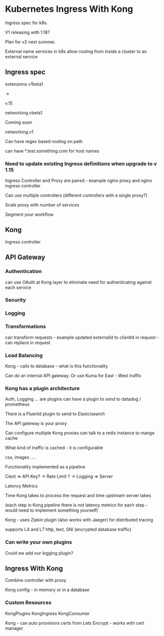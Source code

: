 # Kubernetes Ingress With Kong



Ingress spec for k8s.

V1 releasing with 1.18?

Plan for v2 next summer.

External name services in k8s allow routing from inside a cluster to an external service


## Ingress spec

extensions.v1beta1

-> 

v.15

networking.vbeta1

Coming soon

networking.v1


Can have regex based routing on path

can have *.test.something.com for host names


### Need to update existing Ingress definitions when upgrade to v 1.15


Ingress Controller and Proxy are paired - example nginx proxy and nginx ingress controller

Can use multiple controllers (different controllers with a single proxy?)

Scale proxy with number of services

Segment your workflow

## Kong

Ingress controller

## API Gateway

### Authentication

can use OAuth at Kong layer to eliminate need for authenticating against each service


### Security

### Logging

### Transformations

can transform requests - example updated externalId to clientId in request - can replace in request


### Load Balancing



Kong - calls to database - what is this functionality


Can do an internal API gateway.  Or use Kuma for East - West traffic

### Kong has a plugin architecture

Auth, Logging ... are plugins can have a plugin to send to datadog / prometheus

There is a Fluentd plugin to send to Elastcisearch

The API gateway is your proxy

Can configure multiple Kong proxies can talk to a redis instance to mange cache

What kind of traffic is cached - it is configurable

css, images ....


Functionality implemented as a pipeline

Cient  => API Key? -> Rate Limit ? -> Logging => Server


Latency Metrics

Time Kong takes to process the request and time upstream server takes

(each step in Kong pipeline there is not latency metrics for each step - would need to implement something yourself)

Kong - uses Zipkin plugin (also works with Jaeger) for distributed tracing

supports L4 and L7
  http, text, SNI (encrypted database traffic)


### Can write your own plugins

Could we add our logging plugin?

## Ingress With Kong

Combine controller with proxy

Kong config - in memory or in a database

### Custom Resources
KongPlugins
KongIngress
KongConsumer

Kong - can auto provisions certs from Lets Encrypt - works with cert manager








